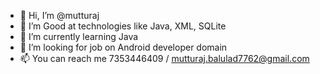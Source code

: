 - 👋 Hi, I’m @mutturaj
- 👀 I’m Good at technologies like Java, XML, SQLite
- 🌱 I’m currently learning Java
- 💞️ I’m looking for job on Android developer domain
- 📫 You can reach me 7353446409 / mutturaj.balulad7762@gmail.com


